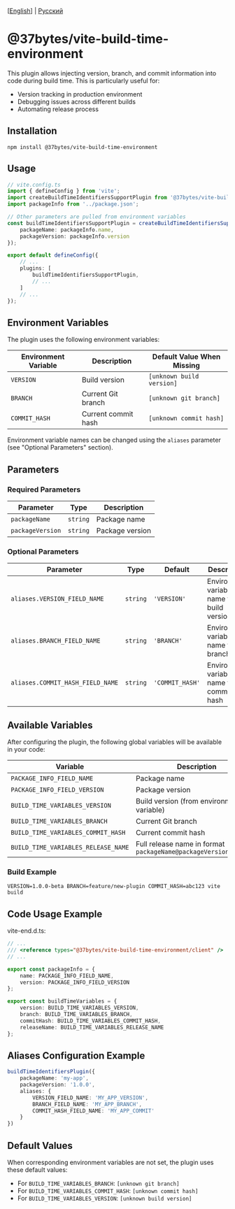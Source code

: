 [[English](./README.md)] | [Русский](./README_RU.md)

# @37bytes/vite-build-time-environment

This plugin allows injecting version, branch, and commit information into code during build time. This is particularly useful for:
- Version tracking in production environment
- Debugging issues across different builds
- Automating release process

## Installation

```shell
npm install @37bytes/vite-build-time-environment
```

## Usage

```typescript
// vite.config.ts
import { defineConfig } from 'vite';
import createBuildTimeIdentifiersSupportPlugin from '@37bytes/vite-build-time-environment';
import packageInfo from '../package.json';

// Other parameters are pulled from environment variables
const buildTimeIdentifiersSupportPlugin = createBuildTimeIdentifiersSupportPlugin({
    packageName: packageInfo.name,
    packageVersion: packageInfo.version
});

export default defineConfig({
    // ...
    plugins: [
        buildTimeIdentifiersSupportPlugin,
        // ...
    ]
    // ...
});
```

## Environment Variables

The plugin uses the following environment variables:

| Environment Variable | Description | Default Value When Missing |
|---------------------|-------------|---------------------------|
| `VERSION` | Build version | `[unknown build version]` |
| `BRANCH` | Current Git branch | `[unknown git branch]` |
| `COMMIT_HASH` | Current commit hash | `[unknown commit hash]` |

Environment variable names can be changed using the `aliases` parameter (see "Optional Parameters" section).

## Parameters

### Required Parameters

| Parameter | Type | Description |
|-----------|------|-------------|
| `packageName` | `string` | Package name |
| `packageVersion` | `string` | Package version |

### Optional Parameters

| Parameter | Type | Default | Description |
|-----------|------|---------|-------------|
| `aliases.VERSION_FIELD_NAME` | `string` | `'VERSION'` | Environment variable name for build version |
| `aliases.BRANCH_FIELD_NAME` | `string` | `'BRANCH'` | Environment variable name for Git branch |
| `aliases.COMMIT_HASH_FIELD_NAME` | `string` | `'COMMIT_HASH'` | Environment variable name for commit hash |

## Available Variables

After configuring the plugin, the following global variables will be available in your code:

| Variable | Description |
|----------|-------------|
| `PACKAGE_INFO_FIELD_NAME` | Package name |
| `PACKAGE_INFO_FIELD_VERSION` | Package version |
| `BUILD_TIME_VARIABLES_VERSION` | Build version (from environment variable) |
| `BUILD_TIME_VARIABLES_BRANCH` | Current Git branch |
| `BUILD_TIME_VARIABLES_COMMIT_HASH` | Current commit hash |
| `BUILD_TIME_VARIABLES_RELEASE_NAME` | Full release name in format `packageName@packageVersion+version` |

### Build Example

```shell
VERSION=1.0.0-beta BRANCH=feature/new-plugin COMMIT_HASH=abc123 vite build
```

## Code Usage Example

vite-end.d.ts:
```typescript
// ...
/// <reference types="@37bytes/vite-build-time-environment/client" />
// ...
```

```typescript
export const packageInfo = {
    name: PACKAGE_INFO_FIELD_NAME,
    version: PACKAGE_INFO_FIELD_VERSION
};

export const buildTimeVariables = {
    version: BUILD_TIME_VARIABLES_VERSION,
    branch: BUILD_TIME_VARIABLES_BRANCH,
    commitHash: BUILD_TIME_VARIABLES_COMMIT_HASH,
    releaseName: BUILD_TIME_VARIABLES_RELEASE_NAME
};
```

## Aliases Configuration Example

```typescript
buildTimeIdentifiersPlugin({
    packageName: 'my-app',
    packageVersion: '1.0.0',
    aliases: {
        VERSION_FIELD_NAME: 'MY_APP_VERSION',
        BRANCH_FIELD_NAME: 'MY_APP_BRANCH',
        COMMIT_HASH_FIELD_NAME: 'MY_APP_COMMIT'
    }
})
```

## Default Values

When corresponding environment variables are not set, the plugin uses these default values:

- For `BUILD_TIME_VARIABLES_BRANCH`: `[unknown git branch]`
- For `BUILD_TIME_VARIABLES_COMMIT_HASH`: `[unknown commit hash]`
- For `BUILD_TIME_VARIABLES_VERSION`: `[unknown build version]`
